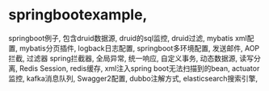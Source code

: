 # springbootexample,
springboot例子,
包含druid数据源,
druid的sql监控,
druid过滤,
mybatis xml配置,
mybatis分页插件,
logback日志配置,
springboot多环境配置,
发送邮件,
AOP拦截,
过滤器
spring拦截器,
全局异常,
统一响应,
自定义事务,
动态数据源,
读写分离,
Redis Session,
redis缓存,
xml注入spring boot无法扫描到的bean,
actuator监控,
kafka消息队列,
Swagger2配置,
dubbo注解方式,
elasticsearch搜索引擎,


